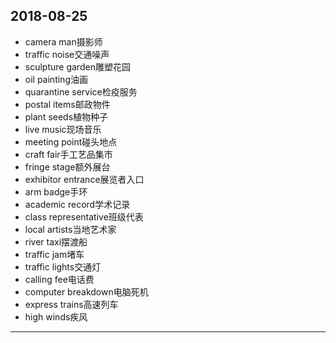 2018-08-25
---
- camera man摄影师
- traffic noise交通噪声
- sculpture garden雕塑花园
- oil painting油画
- quarantine service检疫服务
- postal items邮政物件
- plant seeds植物种子 
- live music现场音乐
- meeting point碰头地点
- craft fair手工艺品集市
- fringe stage额外展台
- exhibitor entrance展览者入口
- arm badge手环
- academic record学术记录
- class representative班级代表
- local artists当地艺术家
- river taxi摆渡船
- traffic jam堵车
- traffic lights交通灯
- calling fee电话费
- computer breakdown电脑死机
- express trains高速列车
- high winds疾风
---
